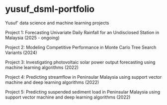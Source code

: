 # yusuf_dsml-portfolio
Yusuf' data science and machine learning projects

Project 1: Forecasting Univariate Daily Rainfall for an Undisclosed Station in Malaysia (2025 - ongoing)

Project 2: Modeling Competitive Performance in Monte Carlo Tree Search Variants (2024)

Project 3: Investigating photovoltaic solar power output forecasting using machine learning algorithms (2022)

Project 4: Predicting streamflow in Peninsular Malaysia using support vector machine and deep learning algorithms (2022)

Project 5: Predicting suspended sediment load in Peninsular Malaysia using support vector machine and deep learning algorithms (2022)
